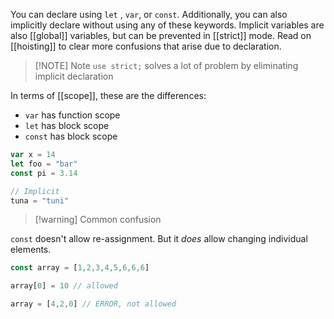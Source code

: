 
You can declare using  `let` , `var`, or `const`.  Additionally, you can also implicitly declare without using any of these keywords. Implicit variables are also [[global]] variables, but can be prevented in [[strict]] mode. Read on [[hoisting]] to clear more confusions that arise due to declaration.

> [!NOTE] Note
> `use strict;` solves a lot of problem by eliminating implicit declaration

In terms of [[scope]], these are the differences: 
- `var` has function scope
- `let` has block scope
- `const` has block scope

```js
var x = 14
let foo = "bar"
const pi = 3.14

// Implicit
tuna = "tuni"
```


> [!warning] Common confusion

`const` doesn't allow re-assignment. But it *does* allow changing individual elements.

```js
const array = [1,2,3,4,5,6,6,6]

array[0] = 10 // allowed

array = [4,2,0] // ERROR, not allowed
```


